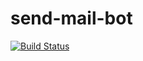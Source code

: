 # send-mail-bot
[![Build Status](https://travis-ci.org/raba-jp/send-mail-bot.svg?branch=master)](https://travis-ci.org/raba-jp/send-mail-bot)
